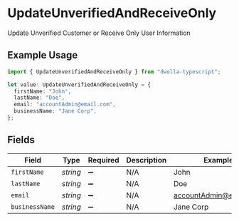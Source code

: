 # UpdateUnverifiedAndReceiveOnly

Update Unverified Customer or Receive Only User Information

## Example Usage

```typescript
import { UpdateUnverifiedAndReceiveOnly } from "dwolla-typescript";

let value: UpdateUnverifiedAndReceiveOnly = {
  firstName: "John",
  lastName: "Doe",
  email: "accountAdmin@email.com",
  businessName: "Jane Corp",
};
```

## Fields

| Field                  | Type                   | Required               | Description            | Example                |
| ---------------------- | ---------------------- | ---------------------- | ---------------------- | ---------------------- |
| `firstName`            | *string*               | :heavy_minus_sign:     | N/A                    | John                   |
| `lastName`             | *string*               | :heavy_minus_sign:     | N/A                    | Doe                    |
| `email`                | *string*               | :heavy_minus_sign:     | N/A                    | accountAdmin@email.com |
| `businessName`         | *string*               | :heavy_minus_sign:     | N/A                    | Jane Corp              |